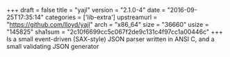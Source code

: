 +++
draft = false
title = "yajl"
version = "2.1.0-4"
date = "2016-09-25T17:35:14"
categories = ['lib-extra']
upstreamurl = "https://github.com/lloyd/yajl"
arch = "x86_64"
size = "36660"
usize = "145825"
sha1sum = "2c10f6699cc5c067f2de9c131c4f97cc1a00446c"
+++
Is a small event-driven (SAX-style) JSON parser written in ANSI C, and a small validating JSON generator